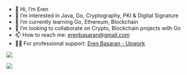 - 👋 Hi, I’m Eren
- 👀 I’m interested in Java, Go, Cryptography, PKI & Digital Signature
- 🌱 I’m currently learning Go, Ethereum, Blockchain
- 💞️ I’m looking to collaborate on Crypto, Blockchain projects with Go
- 📫 How to reach me: erenbasaran@gmail.com
- 👨‍💻 For professional support: <a href='https://www.upwork.com/freelancers/~01d231b363a8729488'>Eren Basaran - Upwork</a>
<div>
    <p align="left">
      <a href="https://github.com/frimtec">
        <img src="https://github-readme-stats.vercel.app/api?username=obetron&show_icons=true&theme=transparent">
      </a>
    </p>
    <p align="left">
      <a href="https://github.com/frimtec">
        <img src="https://github-readme-stats.vercel.app/api/top-langs/?username=obetron&theme=transparent">
      </a>
    </p>
  </div>
